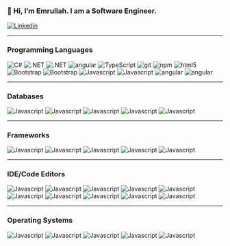<h3>👋 Hi, I’m Emrullah. I am a Software Engineer. </h3>
<p>
  <a href="https://www.linkedin.com/in/kodpencerem/" target="_blank"> 
    <img alt="Linkedin" src="https://img.shields.io/badge/Linkedin-%230077B5.svg?logo=linkedin&logoColor=white" />
  </a> 
</p>
<hr>
<h3>Programming Languages</h3>
  <p>
  <img alt="C#" src="https://img.shields.io/badge/C%23-239120?style=flat-square&logo=c-sharp&logoColor=white" />
  <img alt=".NET" src="https://img.shields.io/badge/.NET-5C2D91?style=flat-square&logo=.net&logoColor=white" />
    <img alt=".NET" src="https://img.shields.io/badge/WebAssembly-654FF0?logo=webassembly&logoColor=fff" />
   <img alt="angular" src="https://img.shields.io/badge/-Angular-DD0031?style=flat-square&logo=angular&logoColor=white" />
    <img alt="TypeScript" src="https://img.shields.io/badge/-TypeScript-007ACC?style=flat-square&logo=typescript&logoColor=white" />
   <img alt="git" src="https://img.shields.io/badge/-Git-F05032?style=flat-square&logo=git&logoColor=white" />
  <img alt="npm" src="https://img.shields.io/badge/-NPM-CB3837?style=flat-square&logo=npm&logoColor=white" />
  <img alt="html5" src="https://img.shields.io/badge/-HTML5-E34F26?style=flat-square&logo=html5&logoColor=white" />
  <img alt="Bootstrap" src="https://img.shields.io/badge/Bootstrap-563D7C?style=flat-square&logo=bootstrap&logoColor=white" />
   <img alt="Bootstrap" src="https://img.shields.io/badge/jQuery-0769AD?style=flat-square&logo=jquery&logoColor=white" />
  <img alt="Javascript" src="https://img.shields.io/badge/JavaScript-F7DF1E?style=flat-square&logo=javascript&logoColor=black" />
  <img alt="Javascript" src="https://img.shields.io/badge/react-%2320232a.svg?style=flat-square&logo=react&logoColor=%2361DAFB" />
  <img alt="angular" src="https://img.shields.io/badge/Go-%2300ADD8.svg?&logo=go&logoColor=white" />
    <img alt="angular" src="https://img.shields.io/badge/Python-3776AB?logo=python&logoColor=fff" />
</p>
<hr>
<h3>Databases</h3> 
<p>
 <img alt="Javascript" src="https://img.shields.io/badge/Microsoft_SQL_Server-CC2927?style=flat-square&logo=microsoft-sql-server&logoColor=white" />
 <img alt="Javascript" src="https://img.shields.io/badge/PostgreSQL-316192?style=flat-square&logo=postgresql&logoColor=white" />
 <img alt="Javascript" src="https://img.shields.io/badge/MongoDB-%234ea94b.svg?style=flat-square&logo=mongodb&logoColor=white" />  
  <img alt="Javascript" src="https://img.shields.io/badge/Oracle-F80000?logo=oracle&logoColor=fff" /> 
  <img alt="Javascript" src="https://img.shields.io/badge/SQLite-%2307405e.svg?logo=sqlite&logoColor=white" /> 
</p>
<hr>
<h3>Frameworks</h3> 
<p>
 <img alt="Javascript" src="https://img.shields.io/badge/.NET-512BD4?logo=dotnet&logoColor=fff" />
 <img alt="Javascript" src="https://img.shields.io/badge/Angular-%23DD0031.svg?logo=angular&logoColor=white" />
 <img alt="Javascript" src="https://img.shields.io/badge/Tailwind%20CSS-%2338B2AC.svg?logo=tailwind-css&logoColor=white" />  
  <img alt="Javascript" src="https://img.shields.io/badge/Vue.js-4FC08D?logo=vuedotjs&logoColor=fff" /> 
  <img alt="Javascript" src="https://img.shields.io/badge/Yarn-2C8EBB?logo=yarn&logoColor=fff" /> 
</p>
<hr>
 <h3>IDE/Code Editors</h3> 
<p>
<img alt="Javascript" src="https://img.shields.io/badge/Visual%20Studio-5C2D91.svg?&logo=visual-studio&logoColor=white" /> 
  <img alt="Javascript" src="https://img.shields.io/badge/Visual%20Studio%20Code-0078d7.svg?logo=visual-studio-code&logoColor=white" /> 
 <img alt="Javascript" src="https://img.shields.io/badge/CodePen-white?&logo=codepen&logoColor=black" />
 <img alt="Javascript" src="https://img.shields.io/badge/Eclipse-FE7A16.svg?logo=Eclipse&logoColor=white" />
 <img alt="Javascript" src="https://img.shields.io/badge/IntelliJIDEA-000000.svg?logo=intellij-idea&logoColor=white" />  
  <img alt="Javascript" src="https://img.shields.io/badge/NetBeans%20IDE-1B6AC6.svg?logo=apache-netbeans-ide&logoColor=white" /> 
  <img alt="Javascript" src="https://img.shields.io/badge/Notepad++-90E59A.svg?&logo=notepad%2b%2b&logoColor=black" /> 
  <img alt="Javascript" src="https://img.shields.io/badge/PyCharm-143?logo=pycharm&logoColor=black&color=black&labelColor=green" /> 
  <img alt="Javascript" src="https://img.shields.io/badge/Python%20IDLE-3776AB?logo=python&logoColor=fff" /> 
  <img alt="Javascript" src="https://img.shields.io/badge/Sublime%20Text-%23575757.svg?logo=sublime-text&logoColor=important" /> 
</p>
<hr>
<h3>Operating Systems</h3> 
<p>
 <img alt="Javascript" src="https://img.shields.io/badge/Kali%20Linux-557C94?logo=kalilinux&logoColor=fff" />
 <img alt="Javascript" src="https://img.shields.io/badge/Linux-FCC624?logo=linux&logoColor=black" />
 <img alt="Javascript" src="https://img.shields.io/badge/Ubuntu-E95420?logo=ubuntu&logoColor=white" />  
  <img alt="Javascript" src="https://img.shields.io/badge/Windows-0078D6?logo=windows&logoColor=white" /> 
  <img alt="Javascript" src="https://img.shields.io/badge/Windows_Server-0078D6?logo=windows" /> 
  
</p>
